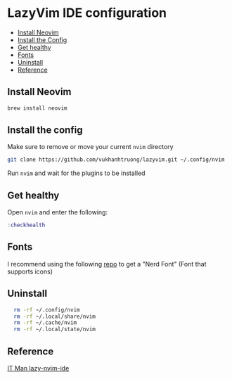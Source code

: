 # LazyVim IDE configuration

<!--toc:start-->

- [Install Neovim](#install-neovim)
- [Install the Config](#install-the-config)
- [Get healthy](#get-healthy)
- [Fonts](#fonts)
- [Uninstall](#uninstall)
- [Reference](#resources)
<!--toc:end-->

## Install Neovim

```sh
brew install neovim
```

## Install the config

Make sure to remove or move your current `nvim` directory

```sh
git clone https://github.com/vukhanhtruong/lazyvim.git ~/.config/nvim
```

Run `nvim` and wait for the plugins to be installed

## Get healthy

Open `nvim` and enter the following:

```lua
:checkhealth
```

## Fonts

I recommend using the following [repo](https://github.com/ronniedroid/getnf) to get a "Nerd Font" (Font that supports icons)

## Uninstall

```sh
  rm -rf ~/.config/nvim
  rm -rf ~/.local/share/nvim
  rm -rf ~/.cache/nvim
  rm -rf ~/.local/state/nvim
```

## Reference

[IT Man lazy-nvim-ide](https://github.com/jellydn/lazy-nvim-ide)
